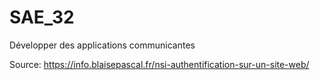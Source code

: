 # SAE_32
Développer des applications communicantes 

Source: 
https://info.blaisepascal.fr/nsi-authentification-sur-un-site-web/
